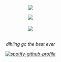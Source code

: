 <p align="center"> <img src="https://komarev.com/ghpvc/?username=whatsappvincible&label=snakes%20&color=3d9422&style=flat"  </p>
<p align="center">
  
<img src="https://files.catbox.moe/hlk1vv.png" /> 
<h6 align="center">
<img src="https://files.catbox.moe/vrxbj9.png" />
<h6 align="center">
dihling gc the best ever

[![spotify-github-profile](https://spotify-github-profile.kittinanx.com/api/view?uid=31tjforkm2qskz4yab6uye6ggem4&cover_image=true&theme=natemoo-re&show_offline=false&background_color=121212&interchange=false&bar_color=b2bed2&bar_color_cover=false)](https://spotify-github-profile.kittinanx.com/api/view?uid=31tjforkm2qskz4yab6uye6ggem4&redirect=true)
